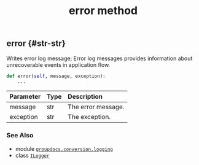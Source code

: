 ﻿---
title: error method
second_title: GroupDocs.Conversion for Python via .NET API References
description: 
type: docs
weight: 20
url: /python-net/groupdocs.conversion.logging/ilogger/error/
is_root: false
---

## error {#str-str}

Writes error log message;
Error log messages provides information about unrecoverable events in application flow.



```python
def error(self, message, exception):
    ...
```


| Parameter | Type | Description |
| :- | :- | :- |
| message | str | The error message. |
| exception | str | The exception. |



### See Also
* module [`groupdocs.conversion.logging`](../../)
* class [`ILogger`](/conversion/python-net/groupdocs.conversion.logging/ilogger)
